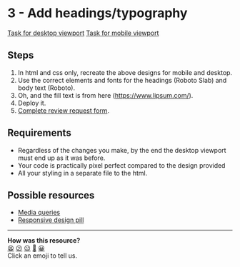# 3 - Add headings/typography

[Task for desktop viewport](./assets/exercise-3-desktop.png)
[Task for mobile viewport](./assets/exercise-3-mobile.png)

## Steps

1. In html and css only, recreate the above designs for mobile and desktop.
2. Use the correct elements and fonts for the headings (Roboto Slab) and body text (Roboto).
3. Oh, and the fill text is from here (<https://www.lipsum.com/>).
4. Deploy it.
5. [Complete review request form](https://airtable.com/shrPYZwx2GoE4h3Um).

## Requirements

* Regardless of the changes you make, by the end the desktop viewport must end up as it was before.
* Your code is practically pixel perfect compared to the design provided
* All your styling in a separate file to the html.

## Possible resources

* [Media queries](http://css-tricks.com/css-media-queries/)
* [Responsive design pill](../pills/responsive_web_design.md)

<!-- BEGIN GENERATED SECTION DO NOT EDIT -->

---

**How was this resource?**  
[😫](https://airtable.com/shrUJ3t7KLMqVRFKR?prefill_Repository=course&prefill_File=web_design/3-add-headings-typography.md&prefill_Sentiment=😫) [😕](https://airtable.com/shrUJ3t7KLMqVRFKR?prefill_Repository=course&prefill_File=web_design/3-add-headings-typography.md&prefill_Sentiment=😕) [😐](https://airtable.com/shrUJ3t7KLMqVRFKR?prefill_Repository=course&prefill_File=web_design/3-add-headings-typography.md&prefill_Sentiment=😐) [🙂](https://airtable.com/shrUJ3t7KLMqVRFKR?prefill_Repository=course&prefill_File=web_design/3-add-headings-typography.md&prefill_Sentiment=🙂) [😀](https://airtable.com/shrUJ3t7KLMqVRFKR?prefill_Repository=course&prefill_File=web_design/3-add-headings-typography.md&prefill_Sentiment=😀)  
Click an emoji to tell us.

<!-- END GENERATED SECTION DO NOT EDIT -->
